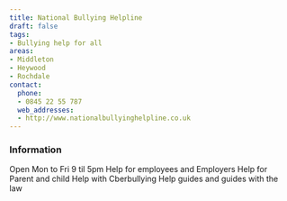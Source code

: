 ```yaml
---
title: National Bullying Helpline
draft: false
tags:
- Bullying help for all
areas:
- Middleton
- Heywood
- Rochdale
contact:
  phone:
  - 0845 22 55 787
  web_addresses:
  - http://www.nationalbullyinghelpline.co.uk
---
```


### Information
Open Mon to Fri 9 til 5pm
Help for employees and Employers
Help for Parent and child
Help with Cberbullying
Help guides and guides with the law

